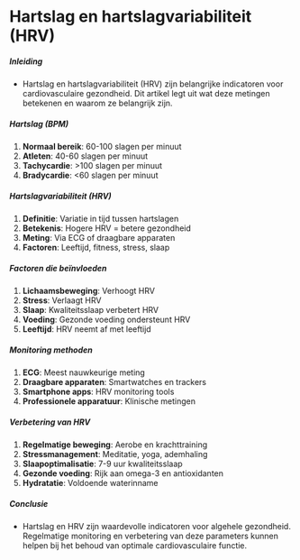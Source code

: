 # Hartslag en hartslagvariabiliteit (HRV)

##### Inleiding
* Hartslag en hartslagvariabiliteit (HRV) zijn belangrijke indicatoren voor cardiovasculaire gezondheid. Dit artikel legt uit wat deze metingen betekenen en waarom ze belangrijk zijn.

##### Hartslag (BPM)
1. **Normaal bereik**: 60-100 slagen per minuut
2. **Atleten**: 40-60 slagen per minuut
3. **Tachycardie**: >100 slagen per minuut
4. **Bradycardie**: <60 slagen per minuut

##### Hartslagvariabiliteit (HRV)
1. **Definitie**: Variatie in tijd tussen hartslagen
2. **Betekenis**: Hogere HRV = betere gezondheid
3. **Meting**: Via ECG of draagbare apparaten
4. **Factoren**: Leeftijd, fitness, stress, slaap

##### Factoren die beïnvloeden
1. **Lichaamsbeweging**: Verhoogt HRV
2. **Stress**: Verlaagt HRV
3. **Slaap**: Kwaliteitsslaap verbetert HRV
4. **Voeding**: Gezonde voeding ondersteunt HRV
5. **Leeftijd**: HRV neemt af met leeftijd

##### Monitoring methoden
1. **ECG**: Meest nauwkeurige meting
2. **Draagbare apparaten**: Smartwatches en trackers
3. **Smartphone apps**: HRV monitoring tools
4. **Professionele apparatuur**: Klinische metingen

##### Verbetering van HRV
1. **Regelmatige beweging**: Aerobe en krachttraining
2. **Stressmanagement**: Meditatie, yoga, ademhaling
3. **Slaapoptimalisatie**: 7-9 uur kwaliteitsslaap
4. **Gezonde voeding**: Rijk aan omega-3 en antioxidanten
5. **Hydratatie**: Voldoende waterinname

##### Conclusie
* Hartslag en HRV zijn waardevolle indicatoren voor algehele gezondheid. Regelmatige monitoring en verbetering van deze parameters kunnen helpen bij het behoud van optimale cardiovasculaire functie.